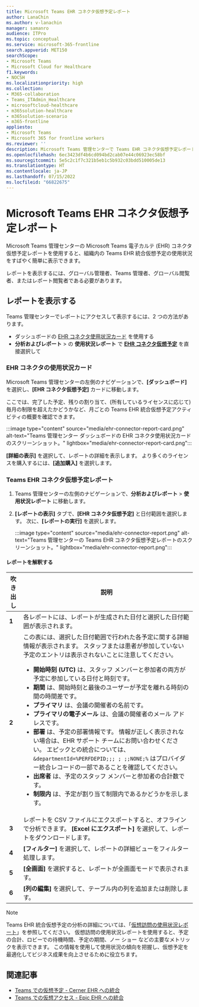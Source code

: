 ```yaml
---
title: Microsoft Teams EHR コネクタ仮想予定レポート
author: LanaChin
ms.author: v-lanachin
manager: samanro
audience: ITPro
ms.topic: conceptual
ms.service: microsoft-365-frontline
search.appverid: MET150
searchScope:
- Microsoft Teams
- Microsoft Cloud for Healthcare
f1.keywords:
- NOCSH
ms.localizationpriority: high
ms.collection:
- M365-collaboration
- Teams_ITAdmin_Healthcare
- microsoftcloud-healthcare
- m365solution-healthcare
- m365solution-scenario
- m365-frontline
appliesto:
- Microsoft Teams
- Microsoft 365 for frontline workers
ms.reviewer: ''
description: Microsoft Teams 管理センターで Teams EHR コネクタ仮想予定レポートを使用して、組織内の EHR 統合仮想予定の使用状況の概要を確認する方法について説明します。
ms.openlocfilehash: 6ec3423df4b6cd094bd2cab07e44c06923ec58bf
ms.sourcegitcommit: 5e5c2c1f7c321b5eb1c5b932c03bdd510005de13
ms.translationtype: HT
ms.contentlocale: ja-JP
ms.lasthandoff: 07/15/2022
ms.locfileid: "66822675"
---
```

# <a name="microsoft-teams-ehr-connector-virtual-appointments-report"></a>Microsoft Teams EHR コネクタ仮想予定レポート

Microsoft Teams 管理センターの Microsoft Teams 電子カルテ (EHR) コネクタ仮想予定レポートを使用すると、組織内の Teams EHR 統合仮想予定の使用状況をすばやく簡単に表示できます。

レポートを表示するには、グローバル管理者、Teams 管理者、グローバル閲覧者、またはレポート閲覧者である必要があります。

## <a name="view-the-report"></a>レポートを表示する

Teams 管理センターでレポートにアクセスして表示するには、2 つの方法があります。

- ダッシュボードの [EHR コネクタ使用状況カード](#the-ehr-connector-usage-card) を使用する
- **分析およびレポート** >  の **使用状況レポート** で [**EHR コネクタ仮想予定**](#the-teams-ehr-connector-virtual-appointments-report) を直接選択して

### <a name="the-ehr-connector-usage-card"></a>EHR コネクタの使用状況カード

Microsoft Teams 管理センターの左側のナビゲーションで、**[ダッシュボード]** を選択し、**[EHR コネクタ仮想予定]** カードに移動します。

ここでは、完了した予定、残りの割り当て、(所有しているライセンスに応じて) 毎月の制限を超えたかどうかなど、月ごとの Teams EHR 統合仮想予定アクティビティの概要を確認できます。

:::image type="content" source="media/ehr-connector-report-card.png" alt-text="Teams 管理センター ダッシュボードの EHR コネクタ使用状況カードのスクリーンショット。" lightbox="media/ehr-connector-report-card.png":::

**[詳細の表示]** を選択して、レポートの詳細を表示します。 より多くのライセンスを購入するには、**[追加購入]** を選択します。

### <a name="the-teams-ehr-connector-virtual-appointments-report"></a>Teams EHR コネクタ仮想予定レポート

1. Teams 管理センターの左側のナビゲーションで、**分析およびレポート** > **使用状況レポート** に移動します。
1. **[レポートの表示]** タブで、**[EHR コネクタ仮想予定]** と日付範囲を選択します。 次に、**[レポートの実行]** を選択します。

    :::image type="content" source="media/ehr-connector-report.png" alt-text="Teams 管理センターの Teams EHR コネクタ仮想予定レポートのスクリーンショット。" lightbox="media/ehr-connector-report.png":::

#### <a name="interpret-the-report"></a>レポートを解釈する

|吹き出し |説明  |
|--------|-------------|
|**1**   |各レポートには、レポートが生成された日付と選択した日付範囲が表示されます。|
|**2**   |この表には、選択した日付範囲で行われた各予定に関する詳細情報が表示されます。 スタッフまたは患者が参加していない予定のエントリは表示されないことに注意してください。 <ul><li>**開始時刻 (UTC)** は、スタッフ メンバーと参加者の両方が予定に参加している日付と時刻です。  </li> <li>**期間** は、開始時刻と最後のユーザーが予定を離れる時刻の間の時間差です。</li> <li>**プライマリ** は、会議の開催者の名前です。 <li>**プライマリの電子メール** は、会議の開催者のメール アドレスです。</li> <li> **部署** は、予定の部署情報です。 情報が正しく表示されない場合は、EHR サポート チームにお問い合わせください。 エピックとの統合については、```&departmentId=%PERFDEPID;;; ; ;;NONE;%``` はプロバイダー統合レコードの一部であることを確認してください。 </li></li> <li>**出席者** は、予定のスタッフ メンバーと参加者の合計数です。</li> <li>**制限内** は、予定が割り当て制限内であるかどうかを示します。 </li> </ul> |
|**3**   |レポートを CSV ファイルにエクスポートすると、オフラインで分析できます。 **[Excel にエクスポート]** を選択して、レポートをダウンロードします。 |
|**4**   |**[フィルター]** を選択して、レポートの詳細ビューをフィルター処理します。 |
|**5**   |**[全画面]** を選択すると、レポートが全画面モードで表示されます。 |
|**6**   |**[列の編集]** を選択して、テーブル内の列を追加または削除します。 |

> [!NOTE]
> Teams EHR 統合仮想予定の分析の詳細については、「[仮想訪問の使用状況レポート](virtual-visits-usage-report.md)」を参照してください。 仮想訪問の使用状況レポートを使用すると、予定の合計、ロビーでの待機時間、予定の期間、ノー ショー などの主要なメトリックを表示できます。 この情報を使用して使用状況の傾向を把握し、仮想予定を最適化してビジネス成果を向上させるために役立ちます。

## <a name="related-articles"></a>関連記事

- [Teams での仮想予定 - Cerner EHR への統合](ehr-admin-cerner.md)
- [Teams での仮想アクセス - Epic EHR への統合](ehr-admin-epic.md) 
